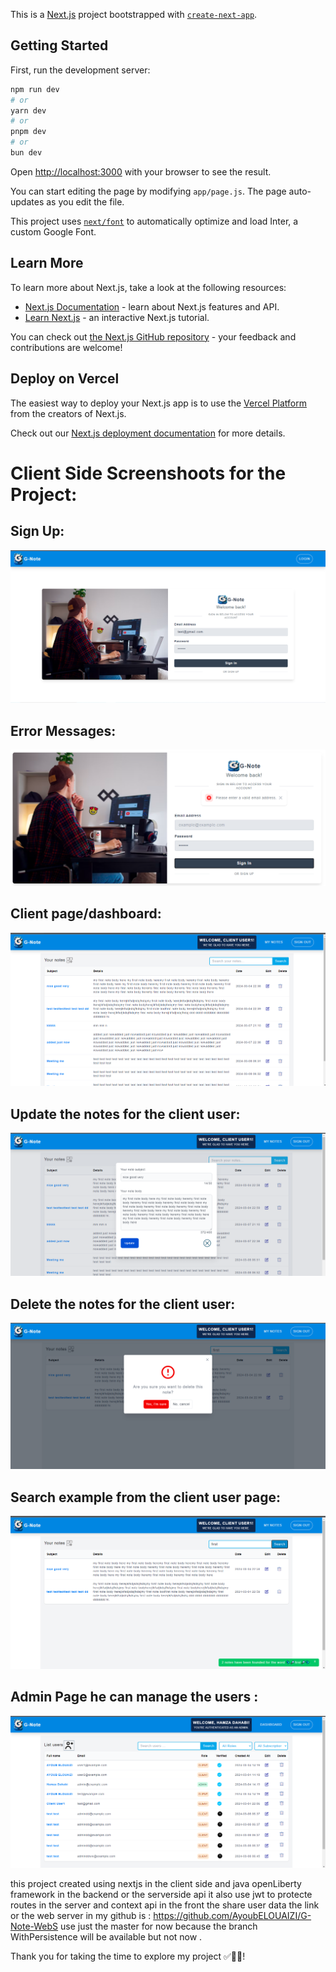 This is a [Next.js](https://nextjs.org/) project bootstrapped with [`create-next-app`](https://github.com/vercel/next.js/tree/canary/packages/create-next-app).

## Getting Started

First, run the development server:

```bash
npm run dev
# or
yarn dev
# or
pnpm dev
# or
bun dev
```

Open [http://localhost:3000](http://localhost:3000) with your browser to see the result.

You can start editing the page by modifying `app/page.js`. The page auto-updates as you edit the file.

This project uses [`next/font`](https://nextjs.org/docs/basic-features/font-optimization) to automatically optimize and load Inter, a custom Google Font.

## Learn More

To learn more about Next.js, take a look at the following resources:

- [Next.js Documentation](https://nextjs.org/docs) - learn about Next.js features and API.
- [Learn Next.js](https://nextjs.org/learn) - an interactive Next.js tutorial.

You can check out [the Next.js GitHub repository](https://github.com/vercel/next.js/) - your feedback and contributions are welcome!

## Deploy on Vercel

The easiest way to deploy your Next.js app is to use the [Vercel Platform](https://vercel.com/new?utm_medium=default-template&filter=next.js&utm_source=create-next-app&utm_campaign=create-next-app-readme) from the creators of Next.js.

Check out our [Next.js deployment documentation](https://nextjs.org/docs/deployment) for more details.


# Client Side Screenshoots for the Project:

## Sign Up:
![Image Alt Text](./public/img/signup.png)

## Error Messages:
![Image Alt Text](./public/img/errorvalidation.png)

## Client page/dashboard:
![Image Alt Text](./public/img/clientpage.png)

## Update the notes for the client user:
![Image Alt Text](./public/img/updates.png)

## Delete the notes for the client user:
![Image Alt Text](./public/img/deleteNote.png)

## Search example from the client user page:
![Image Alt Text](./public/img/search.png)

## Admin Page he can manage the users :
![Image Alt Text](./public/img/adminpage.png)

this project created using nextjs in the client side and java openLiberty framework in the backend or the serverside api it also use jwt to protecte routes in the server and context api in the front the share user data the link or the web server in my github is : https://github.com/AyoubELOUAIZI/G-Note-WebS use just the master for now because the branch WithPersistence will be available but not now .

Thank you for taking the time to explore my project ✅🚀🚀!
